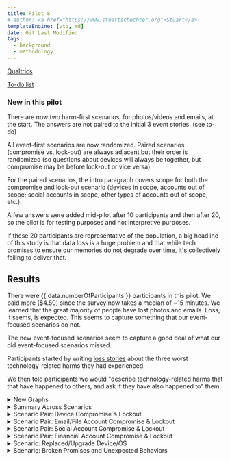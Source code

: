 ```yaml
---
title: Pilot 8
# author: <a href="https://www.stuartschechter.org">Stuart</a>
templateEngine: [vto, md]
date: Git Last Modified
tags:
  - background
  - methodology
---
```


[Qualtrics](https://harvard.az1.qualtrics.com/survey-builder/SV_8fiaLOqpnLLq7Ea/edit?SurveyID=SV_3sJejDu4fm4KaGO)

[To-do list](./to-do.md)

### New in this pilot

There are now two harm-first scenarios, for photos/videos and emails, at the start. The answers are not paired to the initial 3 event stories. (see to-do)

All event-first scenarios are now randomized. Paired scenarios (compromise vs. lock-out) are always adjacent but their order is randomized (so questions about devices will always be together, but compromise may be before lock-out or vice versa).

For the paired scenarios, the intro paragraph covers scope for both the compromise and lock-out scenario (devices in scope, accounts out of scope; social accounts in scope, other types of accounts out of scope, etc.).

A few answers were added mid-pilot after 10 participants and then after 20, so the pilot is for testing purposes and not interpretive purposes.

If these 20 participants are representative of the population, a big headline of this study is that data loss is a huge problem and that while tech promises to ensure our memories do not degrade over time, it's collectively failing to deliver that.

## Results

There were {{ data.numberOfParticipants }} participants in this pilot.  We paid more ($4.50) since the survey now takes a median of ~15 minutes. We learned that the great majority of people have lost photos and emails. Loss, it seems, is expected. This seems to capture something that our event-focused scenarios do not.

The new event-focused scenarios seem to capture a good deal of what our old event-focused scenarios missed.

Participants started by writing [loss stories](./loss-stories.md) about the three worst technology-related harms they had experienced. 

We then told participants we would "describe technology-related harms that that have happened to others, and ask if they have also happened to" them.



<!-- ----------------------------------------------------- -->
<details>
<summary>New Graphs</summary>

<figure><img src="/graphs/Pilot8/harm-likert-absolute.svg" alt=""/></figure>
<figure><img src="/graphs/Pilot8/harm-likert-percent.svg" alt=""/></figure>
<figure><img src="/graphs/Pilot8/lost-photos-percent.svg" alt=""/></figure>
<figure><img src="/graphs/Pilot8/lost-emails-percent.svg" alt=""/></figure>
<figure><img src="/graphs/Pilot8/lost-photos-percent-cdf.svg" alt=""/></figure>
<figure><img src="/graphs/Pilot8/lost-emails-percent-cdf.svg" alt=""/></figure>

</details>
<!-- ----------------------------------------------------- -->

<!-- ----------------------------------------------------- -->
<details>
<summary>Summary Across Scenarios</summary>

<figure>
  <img src="/graphs/Pilot8/scenario-bar-chart.svg" alt="A bar chart summarizing the percent of participants who had experienced each harm scenario."/>
  <figcaption>The percent of participants who had experienced each harm scenario. Losses due to failures of security measures to protect participants from attack are paired (left bar) against harms due to security measures themselves harming participants (right bar).</figcaption>
</figure>
<figure><img src="/graphs/Pilot8/scenario-harm-likert-absolute.svg" alt="TBD"/></figure>
<figure><img src="/graphs/Pilot8/scenario-harm-likert-percent.svg" alt="TBD"/></figure>

When participants reported having suffered one of the described scenarios, we asked them how recently they had experienced it.

<figure>
  <img src="/graphs/Pilot8/scenario-recency-bar-chart.svg" alt="A bar chart summarizing how recently participants who had experienced each harm scenario."/>
  <figcaption>The absolute number of participants who had experienced each harm scenario for each level of recency.</figcaption>
</figure>

<figure>
  <img src="/graphs/Pilot8/scenario-recovery-duration-bar-chart.svg" alt=""/>
  <figcaption>Recovery duration for each scenario (absolute figures).</figcaption>
</figure>

<figure>
  <img src="/graphs/Pilot8/scatter-age-vs-scenario-count.svg" alt=""/>
  <figcaption>Have older people experienced more types of harmful events?</figcaption>
</figure>

</details>
<!-- ----------------------------------------------------- -->
<details>
<summary>Scenario Pair: Device Compromise & Lockout</summary>

We asked participants who had a device compromised/stolen or locked what type of device it was. (If they had experienced more than one incident of a scenario we asked about the worst.)

<figure>
  <img src="/graphs/Pilot8/device-bar-chart.svg" alt="A bar chart summarizing the number of devices of each type that were lost or hacked."/>
  <figcaption>The absolute number of devices of each type that participants had suffered the compromise of (left bar in pair) or had been locked out of (right bar in pair).</figcaption>
</figure>
<figure><img src="/graphs/Pilot8/hacked-device-dur-bar-chart.svg" alt="TBD"/></figure>


<figure>
  <img src="/graphs/Pilot8/hacked-device-how-bar-chart.svg" alt="A bar chart summarizing how devices were compromised."/>
  <figcaption>How devices were compromised.</figcaption>
</figure>

<figure>
  <img src="/graphs/Pilot8/locked-device-how-bar-chart.svg" alt="A bar chart summarizing how participants reported being locked out of their devices."/>
  <figcaption>How users were locked out of their devices.</figcaption>
</figure>

<figure><img src="/graphs/Pilot8/locked-device-recdat-bar-chart.svg" alt="TBD"/></figure>
<figure><img src="/graphs/Pilot8/locked-device-dur-bar-chart.svg" alt="TBD"/></figure>

</details>
<!-- ----------------------------------------------------- -->
<details>
<summary>Scenario Pair: Email/File Account Compromise & Lockout</summary>
<figure>
  <img src="/graphs/Pilot8/account-type-bar-chart.svg" alt="A bar chart summarizing the number of devices of each type that were lost or hacked."/>
  <figcaption>The types of accounts that participants had suffered the compromise of (left bar in pair) or had been locked out of (right bar in pair).</figcaption>
</figure>

<figure><img src="/graphs/Pilot8/hacked-acct-how-bar-chart.svg" alt="TBD"/></figure>
<figure><img src="/graphs/Pilot8/hacked-acct-type-bar-chart.svg" alt="TBD"/></figure>
<figure><img src="/graphs/Pilot8/hacked-acct-dur-bar-chart.svg" alt="TBD"/></figure>
<figure><img src="/graphs/Pilot8/locked-acct-how-bar-chart.svg" alt="TBD"/></figure>
<figure><img src="/graphs/Pilot8/locked-acct-type-bar-chart.svg" alt="TBD"/></figure>
<figure><img src="/graphs/Pilot8/locked-acct-dur-bar-chart.svg" alt="TBD"/></figure>

</details>
<!-- ----------------------------------------------------- -->
<details>
<summary>Scenario Pair: Social Account Compromise & Lockout</summary>
<figure>
  <img src="/graphs/Pilot8/social-account-type-bar-chart.svg" alt="A bar chart summarizing the number of devices of each type that were lost or hacked."/>
  <figcaption>The types of social accounts that participants had suffered the compromise of (left bar in pair) or had been locked out of (right bar in pair).</figcaption>
</figure>

<figure><img src="/graphs/Pilot8/hacked-soc-how-bar-chart.svg" alt="TBD"/></figure>
<figure><img src="/graphs/Pilot8/hacked-soc-type-bar-chart.svg" alt="TBD"/></figure>
<figure><img src="/graphs/Pilot8/locked-soc-how-bar-chart.svg" alt="TBD"/></figure>
<figure><img src="/graphs/Pilot8/locked-soc-type-bar-chart.svg" alt="TBD"/></figure>
<figure><img src="/graphs/Pilot8/locked-soc-dur-bar-chart.svg" alt="TBD"/></figure>

</details>
<!-- ----------------------------------------------------- -->
<details>
<summary>Scenario Pair: Financial Account Compromise & Lockout</summary>
<figure>
  <img src="/graphs/Pilot8/financial-account-type-bar-chart.svg" alt="A bar chart summarizing the number of devices of each type that were lost or compromised."/>
  <figcaption>The types of financial accounts that participants had suffered the compromise of (left bar in pair) or had been locked out of (right bar in pair).</figcaption>
</figure>

<figure><img src="/graphs/Pilot8/hacked-bank-how-bar-chart.svg" alt="TBD"/></figure>
<figure><img src="/graphs/Pilot8/hacked-bank-type-bar-chart.svg" alt="TBD"/></figure>
<figure><img src="/graphs/Pilot8/locked-bank-how-bar-chart.svg" alt="TBD"/></figure>
<figure><img src="/graphs/Pilot8/locked-bank-type-bar-chart.svg" alt="TBD"/></figure>
<figure><img src="/graphs/Pilot8/locked-bank-dur-bar-chart.svg" alt="TBD"/></figure>

</details>
<!-- ----------------------------------------------------- -->
<details>
<summary>Scenario: Replaced/Upgrade Device/OS</summary>

<figure><img src="/graphs/Pilot8/swap-device-what-bar-chart.svg" alt="TBD"/></figure>
<figure><img src="/graphs/Pilot8/swap-device-harm-bar-chart.svg" alt="TBD"/></figure>
<figure><img src="/graphs/Pilot8/swap-device-dur-bar-chart.svg" alt="TBD"/></figure>
</details>
<!-- ----------------------------------------------------- -->
<details>
<summary>Scenario: Broken Promises and Unexpected Behaviors</summary>
<figure><img src="/graphs/Pilot8/disconnect-how-bar-chart.svg" alt="TBD"/></figure>
<figure><img src="/graphs/Pilot8/disconnect-harm-bar-chart.svg" alt="TBD"/></figure>
<figure><img src="/graphs/Pilot8/disconnect-dur-bar-chart.svg" alt="TBD"/></figure>
</details>
<!-- ----------------------------------------------------- -->
